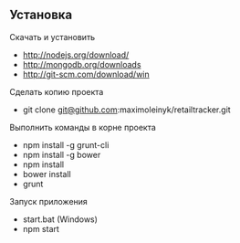 
## Установка

Скачать и установить

  - http://nodejs.org/download/
  - http://mongodb.org/downloads
  - http://git-scm.com/download/win
   
  
Сделать копию проекта

  - git clone git@github.com:maximoleinyk/retailtracker.git
  
Выполнить команды в корне проекта

  - npm install -g grunt-cli
  - npm install -g bower
  - npm install
  - bower install
  - grunt

Запуск приложения

  - start.bat (Windows)
  - npm start
